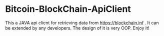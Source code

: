# Bitcoin-BlockChain-ApiClient
This a JAVA api client for retrieving data from https://blockchain.inf . It can be extended by any developers. The design of it is very OOP. Enjoy it!
